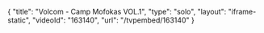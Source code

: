 {
    "title": "Volcom - Camp Mofokas VOL.1",
    "type": "solo",
    "layout": "iframe-static",
    "videoId": "163140",
    "url": "\/tvpembed\/163140"
}